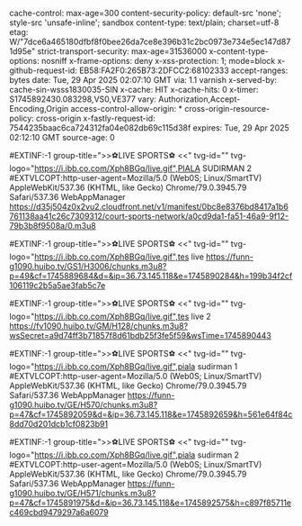 cache-control: max-age=300
content-security-policy: default-src 'none'; style-src 'unsafe-inline'; sandbox
content-type: text/plain; charset=utf-8
etag: W/"7dce6a465180dfbf8f0bee26da7ce8e396b31c2bc0973e734e5ec147d871d95e"
strict-transport-security: max-age=31536000
x-content-type-options: nosniff
x-frame-options: deny
x-xss-protection: 1; mode=block
x-github-request-id: EB58:FA2F0:265B73:2DFCC2:68102333
accept-ranges: bytes
date: Tue, 29 Apr 2025 02:07:10 GMT
via: 1.1 varnish
x-served-by: cache-sin-wsss1830035-SIN
x-cache: HIT
x-cache-hits: 0
x-timer: S1745892430.083298,VS0,VE377
vary: Authorization,Accept-Encoding,Origin
access-control-allow-origin: *
cross-origin-resource-policy: cross-origin
x-fastly-request-id: 7544235baac6ca724312fa04e082db69c115d38f
expires: Tue, 29 Apr 2025 02:12:10 GMT
source-age: 0




#EXTINF:-1 group-title=">>⚽LIVE SPORTS⚽ <<" tvg-id="" tvg-logo="https://i.ibb.co.com/Xph8BGq/live.gif",PIALA SUDIRMAN 2
#EXTVLCOPT:http-user-agent=Mozilla/5.0 (Web0S; Linux/SmartTV) AppleWebKit/537.36 (KHTML, like Gecko) Chrome/79.0.3945.79 Safari/537.36 WebAppManager
https://d35j504z0x2vu2.cloudfront.net/v1/manifest/0bc8e8376bd8417a1b6761138aa41c26c7309312/court-sports-network/a0cd9da1-fa51-46a9-9f12-79b3b8f9508a/0.m3u8

#EXTINF:-1 group-title=">>⚽LIVE SPORTS⚽ <<" tvg-id="" tvg-logo="https://i.ibb.co.com/Xph8BGq/live.gif",tes live
https://funn-g1090.huibo.tv/GS1/H3006/chunks.m3u8?p=49&cf=1745889684&d=&ip=36.73.145.118&e=1745890284&h=199b34f2cf106119c2b5a5ae3fab5c7e

#EXTINF:-1 group-title=">>⚽LIVE SPORTS⚽ <<" tvg-id="" tvg-logo="https://i.ibb.co.com/Xph8BGq/live.gif",tes live 2
https://fv1090.huibo.tv/GM/H128/chunks.m3u8?wsSecret=a9d74ff3b71857f8d61bdb25f3fe5f59&wsTime=1745890443


#EXTINF:-1 group-title=">>⚽LIVE SPORTS⚽ <<" tvg-id="" tvg-logo="https://i.ibb.co.com/Xph8BGq/live.gif",piala sudirman 1
#EXTVLCOPT:http-user-agent=Mozilla/5.0 (Web0S; Linux/SmartTV) AppleWebKit/537.36 (KHTML, like Gecko) Chrome/79.0.3945.79 Safari/537.36 WebAppManager
https://funn-g1090.huibo.tv/GE/H570/chunks.m3u8?p=47&cf=1745892059&d=&ip=36.73.145.118&e=1745892659&h=561e64f84c8dd70d201dcb1cf0823b91

#EXTINF:-1 group-title=">>⚽LIVE SPORTS⚽ <<" tvg-id="" tvg-logo="https://i.ibb.co.com/Xph8BGq/live.gif",piala sudirman 2
#EXTVLCOPT:http-user-agent=Mozilla/5.0 (Web0S; Linux/SmartTV) AppleWebKit/537.36 (KHTML, like Gecko) Chrome/79.0.3945.79 Safari/537.36 WebAppManager
https://funn-g1090.huibo.tv/GE/H571/chunks.m3u8?p=47&cf=1745891975&d=&ip=36.73.145.118&e=1745892575&h=c897f85711ec469cbd9479297a6a6079




